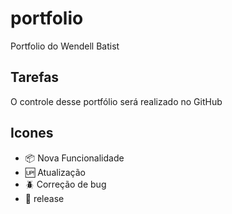 # portfolio 

Portfolio do Wendell Batist
## Tarefas

O controle desse portfólio será realizado no GitHub
## Icones

- :package: Nova Funcionalidade
- :up: Atualização
- :beetle: Correção de bug
- :checkered_flag: release